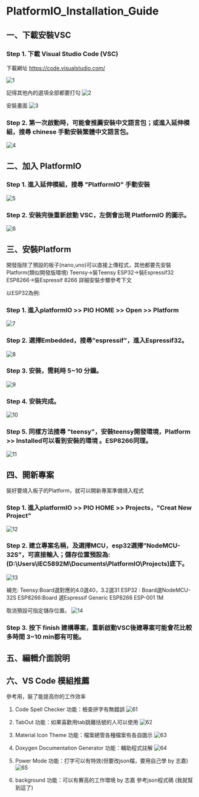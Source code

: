 # PlatformIO_Installation_Guide

## 一、下載安裝VSC
### Step 1. 下載 Visual Studio Code (VSC)
下載網址 https://code.visualstudio.com/

![1](https://user-images.githubusercontent.com/96014379/160340055-64dd95fc-2cb9-49b0-a621-4199330ad9a6.png)

記得其他內的選項全部都要打勾
![2](https://user-images.githubusercontent.com/96014379/160340739-af78be16-45ce-4656-8c2e-e1d5a4fa2a9e.png)

安裝畫面
![3](https://user-images.githubusercontent.com/96014379/160340811-0e8113e9-64ff-462f-afeb-91c64376a010.png)

### Step 2. 第一次啟動時，可能會推薦安裝中文語言包；或進入延伸模組，搜尋 chinese 手動安裝繁體中文語言包。

![4](https://user-images.githubusercontent.com/96014379/160340955-fd8c5dcd-820a-465f-90aa-98ecab96b494.png)

## 二、加入 PlatformIO
### Step 1. 進入延伸模組，搜尋 "PlatformIO" 手動安裝

![5](https://user-images.githubusercontent.com/96014379/160341108-7b136a10-14b9-43d8-bbfb-15b7084cb85e.png)

### Step 2. 安裝完後重新啟動 VSC，左側會出現 PlatformIO 的圖示。

![6](https://user-images.githubusercontent.com/96014379/160341179-1de648c4-535b-4add-a23d-a5e7193f39b3.png)

## 三、安裝Platform
開發版除了預設的板子(nano,uno)可以直接上傳程式，其他都要先安裝Platform(類似開發版環境)
Teensy->裝Teensy
ESP32->裝Espressif32
ESP8266->裝Espressif 8266
詳細安裝步驟參考下文

以ESP32為例:
### Step 1. 進入platformIO >> PIO HOME >> Open >> Platform

![7](https://user-images.githubusercontent.com/96014379/160341362-f076551b-f678-47d2-b053-ede283665a90.png)

### Step 2. 選擇Embedded，搜尋”espressif”，進入Espressif32。

![8](https://user-images.githubusercontent.com/96014379/160341431-cc72c25c-9be8-40d6-b209-bb20e12809cc.png)

### Step 3. 安裝，需耗時 5~10 分鐘。
![9](https://user-images.githubusercontent.com/96014379/160341472-4ce4dc50-dcaf-415f-9304-6b997b499d44.png)

### Step 4. 安裝完成。

![10](https://user-images.githubusercontent.com/96014379/160341596-02d0bebb-8ec1-4f81-a1ff-bb59e9872141.png)

### Step 5. 同樣方法搜尋 "teensy"，安裝teensy開發環境，Platform >> Installed可以看到安裝的環境 。ESP8266同理。
![11](https://user-images.githubusercontent.com/96014379/160341685-aa665738-46d3-4ede-99f7-e46bd9e2ede8.png)

## 四、開新專案
裝好要燒入板子的Platform，就可以開新專案準備燒入程式

### Step 1. 進入platformIO >> PIO HOME >> Projects，"Creat New Project"

![12](https://user-images.githubusercontent.com/96014379/160341810-91317fa0-633b-41fe-865b-d63782089a1c.png)

### Step 2. 建立專案名稱，及選擇MCU，esp32選擇”NodeMCU-32S”，可直接輸入；儲存位置預設為: (D:\Users\IEC5892M\Documents\PlatformIO\Projects)底下。

![13](https://user-images.githubusercontent.com/96014379/160341889-5cd682db-e25e-47c4-924d-52cacfe5eb5c.png)

補充:
Teensy:Board選對應的4.0選40，3.2選31
ESP32 : Board選NodeMCU-32S
ESP8266:Board 選Espressif Generic ESP8266 ESP-001 1M

取消預設可指定儲存位置。
![14](https://user-images.githubusercontent.com/96014379/160341955-bc70542d-e640-4c5c-bc5e-db120bd9f0ca.png)

### Step 3. 按下 finish 建構專案，重新啟動VSC後建專案可能會花比較多時間 3~10 min都有可能。

## 五、編輯介面說明


## 六、VS Code 模組推薦
參考用，裝了能提高你的工作效率
1. Code Spell Checker
功能：檢查拼字有無錯誤
![61](https://user-images.githubusercontent.com/96014379/160343432-2ca307e0-c172-40fd-b22f-0b71775303df.png)

2. TabOut
功能：如果喜歡用tab跳離括號的人可以使用
![62](https://user-images.githubusercontent.com/96014379/160343483-4468d980-0bcc-4df3-90c1-130c0fef5e9b.png)

3. Material Icon Theme
功能：檔案總管各種檔案有各自圖示
![63](https://user-images.githubusercontent.com/96014379/160343623-af788803-87ad-4583-a94c-062d0e36538f.png)

4. Doxygen Documentation Generator
功能：輔助程式註解
![64](https://user-images.githubusercontent.com/96014379/160343860-285ea54e-8a5c-4754-81af-9fb3970ba898.png)

5. Power Mode
功能：打字可以有特效(但要改json檔，要用自己學 by 志嘉)
![65](https://user-images.githubusercontent.com/96014379/160343983-e46cd910-f768-4291-ad14-985d31ee8d93.png)

6. background
功能：可以有賽高的工作環境 by 志嘉
參考json程式碼 (我就幫到這了)
